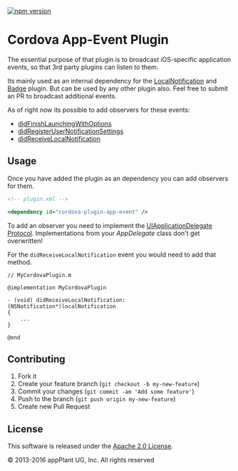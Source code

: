 [![npm version](https://badge.fury.io/js/cordova-plugin-app-event.svg)](http://badge.fury.io/js/cordova-plugin-app-event)

Cordova App-Event Plugin
========================

The essential purpose of that plugin is to broadcast iOS-specific application events, so that 3rd party plugins can listen to them.

Its mainly used as an internal dependency for the [LocalNotification][local_notification_plugin] and [Badge][badge_plugin] plugin. But can be used by any other plugin also. Feel free to submit an PR to broadcast additional events.

As of right now its possible to add observers for these events:
- [didFinishLaunchingWithOptions][didFinishLaunchingWithOptions]
- [didRegisterUserNotificationSettings][didRegisterUserNotificationSettings]
- [didReceiveLocalNotification][didReceiveLocalNotification]


## Usage

Once you have added the plugin as an dependency you can add observers for them.

```xml
<!-- plugin.xml -->

<dependency id="cordova-plugin-app-event" />
```

To add an observer you need to implement the [UIApplicationDelegate Protocol][app_delegate_protocol]. Implementations from your _AppDelegate_ class don't get overwritten!

For the `didReceiveLocalNotification` event you would need to add that method.

```obj-c
// MyCordovaPlugin.m

@implementation MyCordovaPlugin

- (void) didReceiveLocalNotification:(NSNotification*)localNotification
{
    ...
}

@end
```


## Contributing

1. Fork it
2. Create your feature branch (`git checkout -b my-new-feature`)
3. Commit your changes (`git commit -am 'Add some feature'`)
4. Push to the branch (`git push origin my-new-feature`)
5. Create new Pull Request


## License

This software is released under the [Apache 2.0 License][apache2_license].

© 2013-2016 appPlant UG, Inc. All rights reserved


[local_notification_plugin]: https://github.com/katzer/cordova-plugin-local-notifications
[badge_plugin]: https://github.com/katzer/cordova-plugin-badge
[didFinishLaunchingWithOptions]: https://developer.apple.com/library/ios/documentation/UIKit/Reference/UIApplicationDelegate_Protocol/index.html?hl=ar#//apple_ref/occ/intfm/UIApplicationDelegate/application:didFinishLaunchingWithOptions:
[didRegisterUserNotificationSettings]: https://developer.apple.com/library/ios/documentation/UIKit/Reference/UIApplicationDelegate_Protocol/index.html?hl=ar#//apple_ref/occ/intfm/UIApplicationDelegate/application:didRegisterUserNotificationSettings:
[didReceiveLocalNotification]: https://developer.apple.com/library/ios/documentation/UIKit/Reference/UIApplicationDelegate_Protocol/index.html?hl=ar#//apple_ref/occ/intfm/UIApplicationDelegate/application:didReceiveLocalNotification:
[app_delegate_protocol]: https://developer.apple.com/library/ios/documentation/UIKit/Reference/UIApplicationDelegate_Protocol/
[apache2_license]: http://opensource.org/licenses/Apache-2.0
